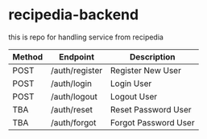 # recipedia-backend
this is repo for handling service from recipedia

| Method | Endpoint | Description |
| --- | --- | --- |
| POST | /auth/register | Register New User |
| POST | /auth/login | Login User |
| POST | /auth/logout | Logout User |
| TBA | /auth/reset | Reset Password User |
| TBA | /auth/forgot | Forgot Password User |
